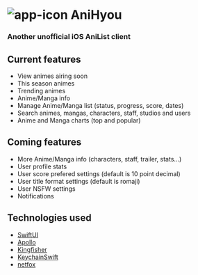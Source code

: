 # ![app-icon](https://github.com/axiel7/AniHyou/blob/main/AniHyou/Assets.xcassets/AppIcon.appiconset/AniHyou%20logo%2040.png) AniHyou

### Another unofficial iOS AniList client

## Current features
- View animes airing soon
- This season animes
- Trending animes
- Anime/Manga info
- Manage Anime/Manga list (status, progress, score, dates)
- Search animes, mangas, characters, staff, studios and users
- Anime and Manga charts (top and popular)

## Coming features
- More Anime/Manga info (characters, staff, trailer, stats...)
- User profile stats
- User score prefered settings (default is 10 point decimal)
- User title format settings (default is romaji)
- User NSFW settings
- Notifications

## Technologies used
- [SwiftUI](https://developer.apple.com/xcode/swiftui/)
- [Apollo](https://github.com/apollographql/apollo-ios)
- [Kingfisher](https://github.com/onevcat/Kingfisher)
- [KeychainSwift](https://github.com/evgenyneu/keychain-swift)
- [netfox](https://github.com/kasketis/netfox)

